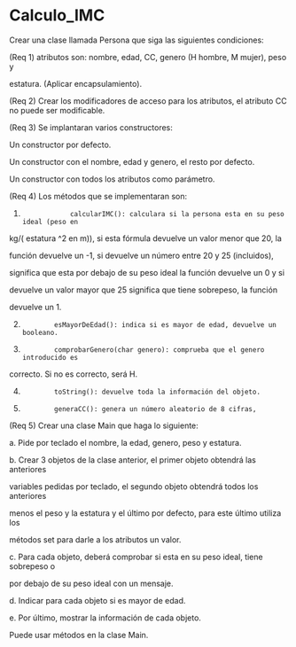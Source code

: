 # Calculo_IMC

Crear una clase llamada Persona que siga las siguientes condiciones:

(Req 1) atributos son: nombre, edad, CC, genero (H hombre, M mujer), peso y

estatura. (Aplicar encapsulamiento).

(Req 2) Crear los modificadores de acceso para los atributos, el atributo CC no puede ser modificable.

(Req 3) Se implantaran varios constructores:

Un constructor por defecto.

Un constructor con el nombre, edad y genero, el resto por defecto.

Un constructor con todos los atributos como parámetro.

(Req 4) Los métodos que se implementaran son:

1.                 calcularIMC(): calculara si la persona esta en su peso ideal (peso en

kg/( estatura ^2 en m)), si esta fórmula devuelve un valor menor que 20, la

función devuelve un -1, si devuelve un número entre 20 y 25 (incluidos),

significa que esta por debajo de su peso ideal la función devuelve un 0 y si

devuelve un valor mayor que 25 significa que tiene sobrepeso, la función

devuelve un 1.

2.             esMayorDeEdad(): indica si es mayor de edad, devuelve un booleano.

3.             comprobarGenero(char genero): comprueba que el genero introducido es

correcto. Si no es correcto, será H.

4.             toString(): devuelve toda la información del objeto.

5.             generaCC(): genera un número aleatorio de 8 cifras,

(Req 5) Crear una clase Main que haga lo siguiente:

a.     Pide por teclado el nombre, la edad, genero, peso y estatura.

b.     Crear 3 objetos de la clase anterior, el primer objeto obtendrá las anteriores

variables pedidas por teclado, el segundo objeto obtendrá todos los anteriores

menos el peso y la estatura y el último por defecto, para este último utiliza los

métodos set para darle a los atributos un valor.

c.     Para cada objeto, deberá comprobar si esta en su peso ideal, tiene sobrepeso o

por debajo de su peso ideal con un mensaje.

d.     Indicar para cada objeto si es mayor de edad.

e.     Por último, mostrar la información de cada objeto.

Puede usar métodos en la clase Main.
